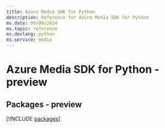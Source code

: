 ```yaml
---
title: Azure Media SDK for Python
description: Reference for Azure Media SDK for Python
ms.date: 09/09/2024
ms.topic: reference
ms.devlang: python
ms.service: media
---
```

# Azure Media SDK for Python - preview
## Packages - preview
[!INCLUDE [packages](media-index.md)]